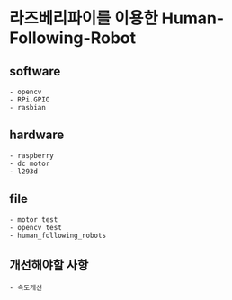 # 라즈베리파이를 이용한 Human-Following-Robot

## software
	- opencv
	- RPi.GPIO
	- rasbian

## hardware
	- raspberry
	- dc motor
	- l293d


## file
	- motor test
	- opencv test
	- human_following_robots

## 개선해야할 사항
	- 속도개선
